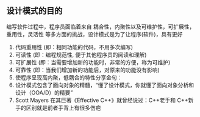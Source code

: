 ## 设计模式的目的

编写软件过程中，程序员面临着来自 耦合性，内聚性以及可维护性，可扩展性，重用性，灵活性 等多方面的挑战，设计模式是为了让程序(软件)，具有更好

1.  代码重用性 (即：相同功能的代码，不用多次编写)
2.  可读性 (即：编程规范性, 便于其他程序员的阅读和理解)
3.  可扩展性 (即：当需要增加新的功能时，非常的方便，称为可维护)
4.  可靠性 (即：当我们增加新的功能后，对原来的功能没有影响)
5.  使程序呈现高内聚，低耦合的特性分享金句：
6.  设计模式包含了面向对象的精髓，“懂了设计模式，你就懂了面向对象分析和设计（OOA/D）的精要”
7.  Scott Mayers 在其巨著《Effective C++》就曾经说过：C++老手和 C++新手的区别就是前者手背上有很多伤疤